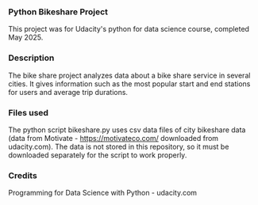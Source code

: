 ### Python Bikeshare Project
This project was for Udacity's python for data science course, completed May 2025.

### Description
The bike share project analyzes data about a bike share service in several cities. It gives information such as the most popular start and end stations for users and average trip durations. 

### Files used
The python script bikeshare.py uses csv data files of city bikeshare data (data from Motivate - https://motivateco.com/ downloaded from udacity.com). The data is not stored in this repository, so it must be downloaded separately for the script to work properly.

### Credits
Programming for Data Science with Python - udacity.com
